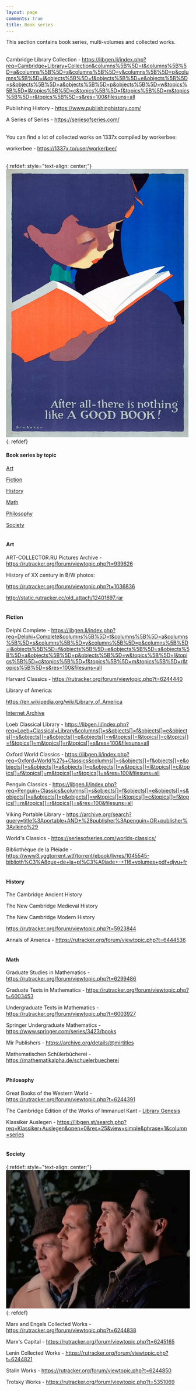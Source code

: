 ```yaml
---
layout: page
comments: true
title: Book series
---
```


This section contains book series, multi-volumes and collected works.
<br><br>

Cambridge Library Collection - <https://libgen.li/index.php?req=Cambridge+Library+Collection&columns%5B%5D=t&columns%5B%5D=a&columns%5B%5D=s&columns%5B%5D=y&columns%5B%5D=p&columns%5B%5D=i&objects%5B%5D=f&objects%5B%5D=e&objects%5B%5D=s&objects%5B%5D=a&objects%5B%5D=p&objects%5B%5D=w&topics%5B%5D=l&topics%5B%5D=c&topics%5B%5D=f&topics%5B%5D=m&topics%5B%5D=r&topics%5B%5D=s&res=100&filesuns=all>

Publishing History - <https://www.publishinghistory.com/>

A Series of Series - <https://seriesofseries.com/>
<br><br>

You can find a lot of collected works on 1337x compiled by workerbee:

workerbee - <https://1337x.to/user/workerbee/>
<br><br>

{:refdef: style="text-align: center;"}
![Books](/images/booksen.jpg)
{: refdef}
<br>

#### Book series by topic

[Art](#art)

[Fiction](#fiction)

[History](#history)

[Math](#math)

[Philosophy](#philosophy)

[Society](#society)
<br><br>

<a id="art"></a>
#### Art

ART-COLLECTOR.RU Pictures Archive - <https://rutracker.org/forum/viewtopic.php?t=939626>

History of XX century in B/W photos:

<https://rutracker.org/forum/viewtopic.php?t=1036836>

<http://static.rutracker.cc/old_attach/12401697.rar>
<br><br>

<a id="fiction"></a>
#### Fiction

Delphi Complete - <https://libgen.li/index.php?req=Delphi+Complete&columns%5B%5D=t&columns%5B%5D=a&columns%5B%5D=s&columns%5B%5D=y&columns%5B%5D=p&columns%5B%5D=i&objects%5B%5D=f&objects%5B%5D=e&objects%5B%5D=s&objects%5B%5D=a&objects%5B%5D=p&objects%5B%5D=w&topics%5B%5D=l&topics%5B%5D=c&topics%5B%5D=f&topics%5B%5D=m&topics%5B%5D=r&topics%5B%5D=s&res=100&filesuns=all>

Harvard Classics - <https://rutracker.org/forum/viewtopic.php?t=6244440>

Library of America:

<https://en.wikipedia.org/wiki/Library_of_America>

[Internet Archive](/en/internet-archive)

Loeb Classical Library - <https://libgen.li/index.php?req=Loeb+Classical+Library&columns[]=s&objects[]=f&objects[]=e&objects[]=s&objects[]=a&objects[]=p&objects[]=w&topics[]=l&topics[]=c&topics[]=f&topics[]=m&topics[]=r&topics[]=s&res=100&filesuns=all>

Oxford World Classics - <https://libgen.li/index.php?req=Oxford+World%27s+Classics&columns[]=s&objects[]=f&objects[]=e&objects[]=s&objects[]=a&objects[]=p&objects[]=w&topics[]=l&topics[]=c&topics[]=f&topics[]=m&topics[]=r&topics[]=s&res=100&filesuns=all>

Penguin Classics - <https://libgen.li/index.php?req=Penguin+Classics&columns[]=s&objects[]=f&objects[]=e&objects[]=s&objects[]=a&objects[]=p&objects[]=w&topics[]=l&topics[]=c&topics[]=f&topics[]=m&topics[]=r&topics[]=s&res=100&filesuns=all>

Viking Portable Library - <https://archive.org/search?query=title%3Aportable+AND+%28publisher%3Apenguin+OR+publisher%3Aviking%29>

World's Classics - <https://seriesofseries.com/worlds-classics/>

Bibliothèque de la Pléiade - <https://www3.yggtorrent.wtf/torrent/ebook/livres/1045545-biblioth%C3%A8que+de+la+pl%C3%A9iade+-+116+volumes+pdf+djvu+fr>
<br><br>

<a id="history"></a>
#### History

The Cambridge Ancient History

The New Cambridge Medieval History

The New Cambridge Modern History

<https://rutracker.org/forum/viewtopic.php?t=5923844>

Annals of America - <https://rutracker.org/forum/viewtopic.php?t=6444536>
<br><br>

<a id="math"></a>
#### Math

Graduate Studies in Mathematics - <https://rutracker.org/forum/viewtopic.php?t=6299486>

Graduate Texts in Mathematics - <https://rutracker.org/forum/viewtopic.php?t=6003453>

Undergraduate Texts in Mathematics - <https://rutracker.org/forum/viewtopic.php?t=6003927>

Springer Undergraduate Mathematics - <https://www.springer.com/series/3423/books>

Mir Publishers - <https://archive.org/details/@mirtitles>

Mathematischen Schülerbücherei - <https://mathematikalpha.de/schuelerbuecherei>
<br><br>

<a id="philosophy"></a>
#### Philosophy

Great Books of the Western World - <https://rutracker.org/forum/viewtopic.php?t=6244391>

The Cambridge Edition of the Works of Immanuel Kant - [Library Genesis](https://libgen.li/index.php?req=The+Cambridge+Edition+of+the+Works+of+Immanuel+Kant&phrase=1&view=simple&column=series&sort=def&sortmode=ASC&page=1)

Klassiker Auslegen - <https://libgen.st/search.php?req=Klassiker+Auslegen&open=0&res=25&view=simple&phrase=1&column=series>
<br><br>

<a id="society"></a>
#### Society

{:refdef: style="text-align: center;"}
![MELS](/images/mels.jpg)
{: refdef}

Marx and Engels Collected Works - <https://rutracker.org/forum/viewtopic.php?t=6244838>

Marx's Capital - <https://rutracker.org/forum/viewtopic.php?t=6245165>

Lenin Collected Works - <https://rutracker.org/forum/viewtopic.php?t=6244821>

Stalin Works - <https://rutracker.org/forum/viewtopic.php?t=6244850>

Trotsky Works - <https://rutracker.org/forum/viewtopic.php?t=5351069>